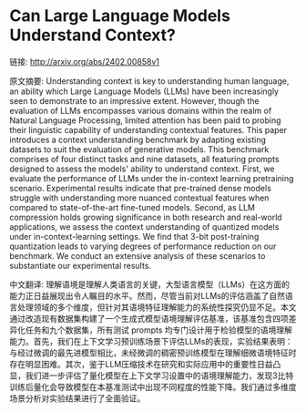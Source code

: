 # Can Large Language Models Understand Context?

链接: http://arxiv.org/abs/2402.00858v1

原文摘要:
Understanding context is key to understanding human language, an ability
which Large Language Models (LLMs) have been increasingly seen to demonstrate
to an impressive extent. However, though the evaluation of LLMs encompasses
various domains within the realm of Natural Language Processing, limited
attention has been paid to probing their linguistic capability of understanding
contextual features. This paper introduces a context understanding benchmark by
adapting existing datasets to suit the evaluation of generative models. This
benchmark comprises of four distinct tasks and nine datasets, all featuring
prompts designed to assess the models' ability to understand context. First, we
evaluate the performance of LLMs under the in-context learning pretraining
scenario. Experimental results indicate that pre-trained dense models struggle
with understanding more nuanced contextual features when compared to
state-of-the-art fine-tuned models. Second, as LLM compression holds growing
significance in both research and real-world applications, we assess the
context understanding of quantized models under in-context-learning settings.
We find that 3-bit post-training quantization leads to varying degrees of
performance reduction on our benchmark. We conduct an extensive analysis of
these scenarios to substantiate our experimental results.

中文翻译:
理解语境是理解人类语言的关键，大型语言模型（LLMs）在这方面的能力正日益展现出令人瞩目的水平。然而，尽管当前对LLMs的评估涵盖了自然语言处理领域的多个维度，但针对其语境特征理解能力的系统性探究仍显不足。本文通过改造现有数据集构建了一个生成式模型语境理解评估基准，该基准包含四项差异化任务和九个数据集，所有测试 prompts 均专门设计用于检验模型的语境理解能力。首先，我们在上下文学习预训练场景下评估LLMs的表现，实验结果表明：与经过微调的最先进模型相比，未经微调的稠密预训练模型在理解细微语境特征时存在明显困难。其次，鉴于LLM压缩技术在研究和实际应用中的重要性日益凸显，我们进一步评估了量化模型在上下文学习设置中的语境理解能力，发现3比特训练后量化会导致模型在本基准测试中出现不同程度的性能下降。我们通过多维度场景分析对实验结果进行了全面验证。
